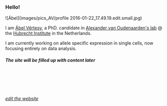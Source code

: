 ### Hello!

![Ábel](images/pics_AV/profile 2016-01-22_17.49.19.edit.small.jpg)

I am [Ábel Vértesy](https://github.com/vertesy), a PhD. candidate in [Alexander van Oudenaarden's lab](http://www.hubrecht.eu/onderzoekers/van-oudenaarden-group/) @ the [Hubrecht Institute](http://www.hubrecht.eu) in the Netherlands.


I am currently working on allele specific expression in single cells, now focusing entirely on data analysis.

#### *The site will be filled up with content later*

 <br/> <br/> <br/> <br/> <br/>
[*edit the website*](https://github.com/vertesy/vertesy.github.io/generated_pages/new)